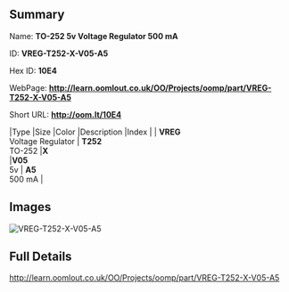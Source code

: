 

## Summary
 
Name: __TO-252 5v Voltage Regulator 500 mA__

ID: __VREG-T252-X-V05-A5__

Hex ID: __10E4__

WebPage: __http://learn.oomlout.co.uk/OO/Projects/oomp/part/VREG-T252-X-V05-A5__

Short URL: __http://oom.lt/10E4__


|Type   |Size   |Color   |Description   |Index   |
| __VREG__ <br>Voltage Regulator  | __T252__<br>TO-252   |__X__<br>    |__V05__<br>5v    | __A5__<br> 500 mA |


## Images
![VREG-T252-X-V05-A5](http://oomlout.com/oomp-gen/parts/VREG-T252-X-V05-A5/VREG-T252-X-V05-A5_420.jpg)

## Full Details

 http://learn.oomlout.co.uk/OO/Projects/oomp/part/VREG-T252-X-V05-A5

